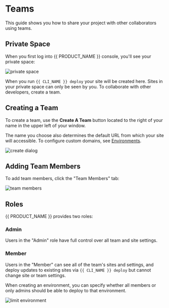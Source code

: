 # Teams

This guide shows you how to share your project with other collaborators using teams.

## Private Space

When you first log into {{ PRODUCT_NAME }} console, you'll see your private space:

![private space](/images/deploying/private_space.png)

When you run `{{ CLI_NAME }} deploy` your site will be created here. Sites in your private space can only be seen by you. To collaborate with other developers, create a team.

## Creating a Team

To create a team, use the **Create A Team** button located to the right of your name in the upper left of your window.

The name you choose also determines the default URL from which your site will accessible. To configure custom domains, see [Environments](../environments).

![create dialog](/images/teams/create_dialog.png)

## Adding Team Members

To add team members, click the "Team Members" tab:

![team members](/images/teams/members.png)

## Roles

{{ PRODUCT_NAME }} provides two roles:

### Admin

Users in the "Admin" role have full control over all team and site settings.

### Member

Users in the "Member" can see all of the team's sites and settings, and deploy updates to existing sites via `{{ CLI_NAME }} deploy` but cannot change site or team settings.

When creating an environment, you can specify whether all members or only admins should be able to deploy to that environment.

![limit environment](/images/teams/environment-permissions.png?height=300)
